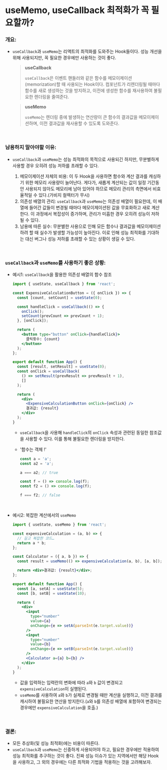 # useMemo, useCallback 최적화가 꼭 필요할까?

### 개요:

- `useCallback`과 `useMemo`는 리액트의 최적화를 도와주는 Hook들이다. 성능 개선을 위해 사용되지만, 꼭 필요한 경우에만 사용하는 것이 좋다.

  > **useCallback**
  >
  > `useCallback`은 이벤트 핸들러와 같은 함수를 메모이제이션(memorization)할 때 사용되는 Hook이다. 컴포넌트가 리렌더링될 때마다 함수를 새로 생성하는 것을 방지하고, 이전에 생성한 함수를 재사용하여 불필요한 렌더링을 줄여준다.

  > **useMemo**
  >
  > `useMemo`는 렌더링 중에 발생하는 연산량이 큰 함수의 결과값을 메모이제이션하며, 이전 결과값을 재사용할 수 있도록 도와준다.

<br>

### 남용하지 말아야할 이유:

- `useCallback`과 `useMemo`는 성능 최적화의 목적으로 사용되긴 하지만, 무분별하게 사용할 경우 오히려 성능 저하를 초래할 수 있다.

  1. 메모이제이션 자체의 비용: 이 두 Hook을 사용하면 함수와 계산 결과를 캐싱하기 위한 메모리 사용량이 늘어난다. 게다가, 새롭게 계산되는 값이 일정 기간동안 사용되지 않아도 메모리에 남아 있어야 하므로 메모리 관리의 측면에서 비효율적일 수 있다.(가비지 컬렉터가 무시)
  2. 의존성 배열의 관리: `useCallback`과 `useMemo`는 의존성 배열이 필요한데, 이 배열에 들어간 값들이 변경될 때마다 메모이제이션된 값을 무효화하고 새로 계산한다. 이 과정에서 복잡성이 증가하며, 관리가 미흡한 경우 오히려 성능이 저하될 수 있다.
  3. 남용에 따른 실수: 무분별한 사용으로 인해 모든 함수나 결과값을 메모이제이션하려 할 때 실수가 발생할 가능성이 높아진다. 이로 인해 성능 최적화를 기대하는 대신 버그나 성능 저하를 초래할 수 있는 상황이 생길 수 있다.

<br>

### `useCallback`과 `useMemo`를 사용하기 좋은 상황:

- 예시1: `useCallback`을 활용한 의존성 배열의 함수 참조

  ```jsx
  import { useState, useCallback } from 'react';

  const ExpensiveCalculationButton = ({ onClick }) => {
    const [count, setCount] = useState(0);

    const handleClick = useCallback(() => {
      onClick();
      setCount(prevCount => prevCount + 1);
    }, [onClick]);

    return (
      <button type="button" onClick={handleClick}>
        클릭횟수: {count}
      </button>
    );
  };

  export default function App() {
    const [result, setResult] = useState(0);
    const onClick = useCallback(
      () => setResult(prevResult => prevResult + 1),
      []
    );

    return (
      <div>
        <ExpensiveCalculationButton onClick={onClick} />
        결과값: {result}
      </div>
    );
  }
  ```

  - `useCallback`을 사용해 `handleClick`의 `onClick` 속성과 관련된 동일한 참조값을 사용할 수 있다. 이를 통해 불필요한 렌더링을 방지한다.
  - '함수는 객체 !'

    ```js
    const a = 'a';
    const a2 = 'a';

    a === a2; // true

    const f = () => console.log(f);
    const f2 = () => console.log(f);

    f === f2; // false
    ```

<br>

- 예시2: 복잡한 계산에서의 `useMemo`

  ```jsx
  import { useState, useMemo } from 'react';

  const expensiveCalculation = (a, b) => {
    // 길고 복잡한 코드…
    return a * b;
  };

  const Calculator = ({ a, b }) => {
    const result = useMemo(() => expensiveCalculation(a, b), [a, b]);

    return <div>결과값: {result}</div>;
  };

  export default function App() {
    const [a, setA] = useState(5);
    const [b, setB] = useState(10);

    return (
      <div>
        <input
          type="number"
          value={a}
          onChange={e => setA(parseInt(e.target.value))}
        />
        <input
          type="number"
          value={b}
          onChange={e => setB(parseInt(e.target.value))}
        />
        <Calculator a={a} b={b} />
      </div>
    );
  }
  ```

  - 값을 입력하는 입력란의 변화에 따라 `a`와 `b` 값이 변경되고 `expensiveCalculation`이 실행된다.
  - `useMemo`를 사용하여 `a`와 `b`가 실제로 변경될 때만 계산을 실행하고, 이전 결과를 캐시하여 불필요한 연산을 방지한다.(`a`와 `b`를 의존성 배열에 포함하여 변경되는 경우에만 `expensiveCalculation`을 호출.)

<br>

### 결론:

- 모든 추상화(및 성능 최적화)에는 비용이 따른다.
- `useCallback`과 `useMemo`는 신중하게 사용되어야 하고, 필요한 경우에만 적용하여 성능 최적화를 추구하는 것이 좋다. 진짜 성능 이슈가 있는 지역에서만 해당 Hook을 사용하고, 그 외의 경우에는 다른 최적화 기법을 적용하는 것을 고려해보자.
